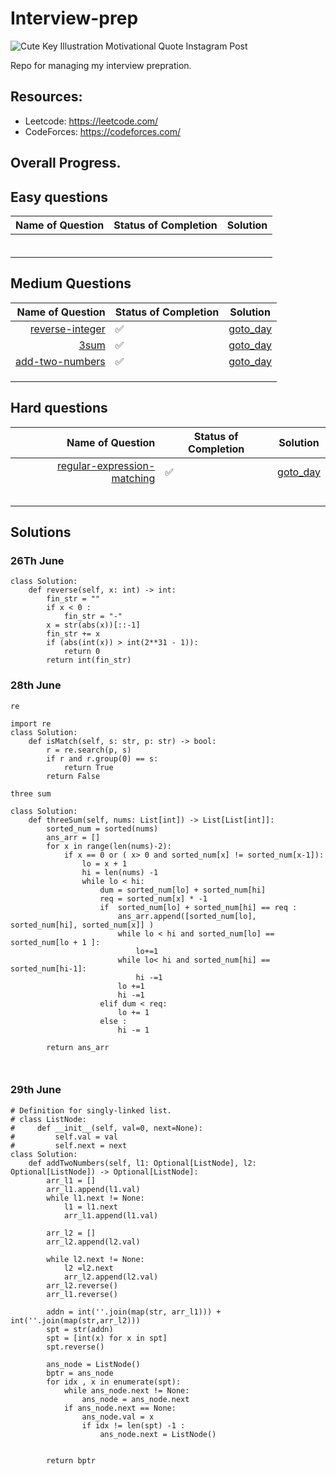# Interview-prep
![Cute Key Illustration Motivational Quote Instagram Post](https://user-images.githubusercontent.com/42097653/175800538-fef5f94e-70ab-4cda-9074-dbc1fe59a460.png)

Repo for managing my interview prepration. 

## Resources: 
* Leetcode: https://leetcode.com/
* CodeForces: https://codeforces.com/

## Overall Progress. 
## Easy questions 

|Name of Question|Status of Completion|Solution|
|---|---|---|
|   |   |   |
|   |   |   |
|   |   |   |
|   |   |   |
|   |   |   |
|   |   |   |

## Medium Questions 
|Name of Question|Status of Completion|Solution|
|--:|---|---|
|[reverse-integer](https://leetcode.com/problems/reverse-integer)| ✅ |[goto_day](https://github.com/someshfengde/Interview-prep/blob/main/README.md#26th-june)|
|[3sum](https://leetcode.com/problems/3sum/)| ✅ | [goto_day](https://github.com/someshfengde/Interview-prep/blob/main/README.md#28th-june)   |
|[add-two-numbers](https://leetcode.com/problems/add-two-numbers/)|✅ |  [goto_day](https://github.com/someshfengde/Interview-prep/blob/main/README.md#29th-june) |
|   |   |   |
|   |   |   |
|   |   |   |

## Hard questions 
|Name of Question|Status of Completion|Solution|
|--:|---|---|
|[regular-expression-matching](https://leetcode.com/problems/regular-expression-matching)| ✅ |[goto_day](https://github.com/someshfengde/Interview-prep/blob/main/README.md#28th-june)   |
|   |   |   |
|   |   |   |
|   |   |   |
|   |   |   |
|   |   |   |

## Solutions 
### 26Th June 
```
class Solution:
    def reverse(self, x: int) -> int:    
        fin_str = ""
        if x < 0 :
            fin_str = "-"
        x = str(abs(x))[::-1]
        fin_str += x 
        if (abs(int(x)) > int(2**31 - 1)):
            return 0 
        return int(fin_str)
 ```
### 28th June 
`re`
```
import re 
class Solution:
    def isMatch(self, s: str, p: str) -> bool:
        r = re.search(p, s) 
        if r and r.group(0) == s:
            return True
        return False
```
`three sum`
```
class Solution:
    def threeSum(self, nums: List[int]) -> List[List[int]]:
        sorted_num = sorted(nums)
        ans_arr = []
        for x in range(len(nums)-2):
            if x == 0 or ( x> 0 and sorted_num[x] != sorted_num[x-1]):
                lo = x + 1 
                hi = len(nums) -1 
                while lo < hi: 
                    dum = sorted_num[lo] + sorted_num[hi] 
                    req = sorted_num[x] * -1 
                    if  sorted_num[lo] + sorted_num[hi] == req :
                        ans_arr.append([sorted_num[lo], sorted_num[hi], sorted_num[x]] )
                        while lo < hi and sorted_num[lo] == sorted_num[lo + 1 ]: 
                            lo+=1 
                        while lo< hi and sorted_num[hi] == sorted_num[hi-1]:
                            hi -=1 
                        lo +=1 
                        hi -=1 
                    elif dum < req: 
                        lo += 1 
                    else : 
                        hi -= 1 

        return ans_arr
                    
                    
```
### 29th June 
```
# Definition for singly-linked list.
# class ListNode:
#     def __init__(self, val=0, next=None):
#         self.val = val
#         self.next = next
class Solution:
    def addTwoNumbers(self, l1: Optional[ListNode], l2: Optional[ListNode]) -> Optional[ListNode]:
        arr_l1 = [] 
        arr_l1.append(l1.val)
        while l1.next != None: 
            l1 = l1.next
            arr_l1.append(l1.val)
        
        arr_l2 = []
        arr_l2.append(l2.val)
        
        while l2.next != None: 
            l2 =l2.next 
            arr_l2.append(l2.val)
        arr_l2.reverse()
        arr_l1.reverse()
        
        addn = int(''.join(map(str, arr_l1))) + int(''.join(map(str,arr_l2)))
        spt = str(addn)
        spt = [int(x) for x in spt]
        spt.reverse()
        
        ans_node = ListNode()
        bptr = ans_node
        for idx , x in enumerate(spt):
            while ans_node.next != None: 
                ans_node = ans_node.next
            if ans_node.next == None:
                ans_node.val = x
                if idx != len(spt) -1 :
                    ans_node.next = ListNode()
            

        return bptr 
```


